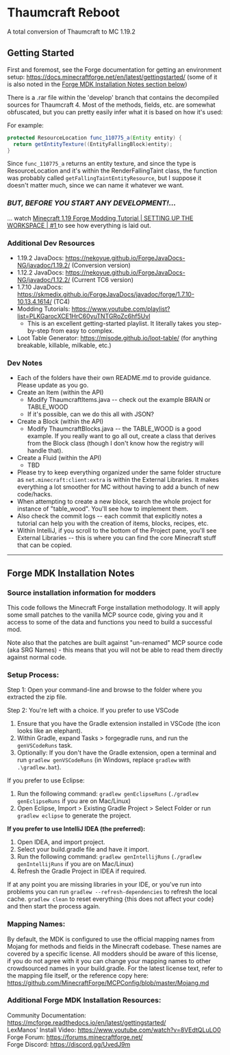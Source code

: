 # Thaumcraft Reboot
A total conversion of Thaumcraft to MC 1.19.2

## Getting Started
First and foremost, see the Forge documentation for getting an environment setup:
https://docs.minecraftforge.net/en/latest/gettingstarted/
(some of it is also noted in the [Forge MDK Installation Notes section below](#forge-mdk-installation-notes))

There is a .rar file within the 'develop' branch that contains the decompiled sources for Thaumcraft 4. Most of the methods, fields, etc. are somewhat obfuscated, but you can pretty easily infer what it is based on how it's used:

For example:
```java
protected ResourceLocation func_110775_a(Entity entity) {
  return getEntityTexture((EntityFallingBlock)entity);
}
```

Since `func_110775_a` returns an entity texture, and since the type is ResourceLocation and it's within the RenderFallingTaint class, the function was probably called `getFallingTaintEntityResource`, but I suppose it doesn't matter much, since we can name it whatever we want.

### _BUT, BEFORE YOU START ANY DEVELOPMENT!..._
... watch [Minecraft 1.19 Forge Modding Tutorial | SETTING UP THE WORKSPACE | #1
](https://www.youtube.com/watch?v=LpoSy091wYI&list=PLKGarocXCE1HrC60yuTNTGRoZc6hf5Uvl&index=1) to see how everything is laid out.

### Additional Dev Resources
- 1.19.2 JavaDocs: https://nekoyue.github.io/ForgeJavaDocs-NG/javadoc/1.19.2/ (Conversion version)
- 1.12.2 JavaDocs: https://nekoyue.github.io/ForgeJavaDocs-NG/javadoc/1.12.2/ (Current TC6 version)
- 1.7.10 JavaDocs: https://skmedix.github.io/ForgeJavaDocs/javadoc/forge/1.7.10-10.13.4.1614/ (TC4)
- Modding Tutorials: https://www.youtube.com/playlist?list=PLKGarocXCE1HrC60yuTNTGRoZc6hf5Uvl
  - This is an excellent getting-started playlist. It literally takes you step-by-step from easy to complex.
- Loot Table Generator: https://misode.github.io/loot-table/ (for anything breakable, killable, milkable, etc.)

### Dev Notes
- Each of the folders have their own README.md to provide guidance. Please update as you go.
- Create an Item (within the API)
  - Modify ThaumcraftItems.java -- check out the example BRAIN or TABLE_WOOD
  - If it's possible, can we do this all with JSON?
- Create a Block (within the API)
  - Modify ThaumcraftBlocks.java -- the TABLE_WOOD is a good example. If you really want to go all out, create a class that derives from the Block class (though I don't know how the registry will handle that).
- Create a Fluid (within the API)
  - TBD
- Please try to keep everything organized under the same folder structure as `net.minecraft:client:extra` is within the External Libraries. It makes everything a lot smoother for MC without having to add a bunch of new code/hacks.
- When attempting to create a new block, search the whole project for instance of "table_wood". You'll see how to implement them.
- Also check the commit logs -- each commit that explicitly notes a tutorial can help you with the creation of items, blocks, recipes, etc.
- Within IntelliJ, if you scroll to the bottom of the Project pane, you'll see External Libraries -- this is where you can find the core Minecraft stuff that can be copied.

-------------------------------------------------


## Forge MDK Installation Notes
### Source installation information for modders
This code follows the Minecraft Forge installation methodology. It will apply
some small patches to the vanilla MCP source code, giving you and it access 
to some of the data and functions you need to build a successful mod.

Note also that the patches are built against "un-renamed" MCP source code (aka
SRG Names) - this means that you will not be able to read them directly against
normal code.

### Setup Process:
Step 1: Open your command-line and browse to the folder where you extracted the zip file.

Step 2: You're left with a choice.
If you prefer to use VSCode
1. Ensure that you have the Gradle extension installed in VSCode (the icon looks like an elephant).
2. Within Gradle, expand Tasks > forgegradle runs, and run the `genVSCodeRuns` task.
3. Optionally: If you don't have the Gradle extension, open a terminal and run `gradlew genVSCodeRuns` (in Windows, replace `gradlew` with `.\gradlew.bat`).

If you prefer to use Eclipse:
1. Run the following command: `gradlew genEclipseRuns` (`./gradlew genEclipseRuns` if you are on Mac/Linux)
2. Open Eclipse, Import > Existing Gradle Project > Select Folder 
   or run `gradlew eclipse` to generate the project.

**If you prefer to use IntelliJ IDEA (the preferred):**
1. Open IDEA, and import project.
2. Select your build.gradle file and have it import.
3. Run the following command: `gradlew genIntellijRuns` (`./gradlew genIntellijRuns` if you are on Mac/Linux)
4. Refresh the Gradle Project in IDEA if required.

If at any point you are missing libraries in your IDE, or you've run into problems you can 
run `gradlew --refresh-dependencies` to refresh the local cache. `gradlew clean` to reset everything 
{this does not affect your code} and then start the process again.

### Mapping Names:
By default, the MDK is configured to use the official mapping names from Mojang for methods and fields 
in the Minecraft codebase. These names are covered by a specific license. All modders should be aware of this
license, if you do not agree with it you can change your mapping names to other crowdsourced names in your 
build.gradle. For the latest license text, refer to the mapping file itself, or the reference copy here:
https://github.com/MinecraftForge/MCPConfig/blob/master/Mojang.md

### Additional Forge MDK Installation Resources:
Community Documentation: https://mcforge.readthedocs.io/en/latest/gettingstarted/  
LexManos' Install Video: https://www.youtube.com/watch?v=8VEdtQLuLO0  
Forge Forum: https://forums.minecraftforge.net/  
Forge Discord: https://discord.gg/UvedJ9m  
